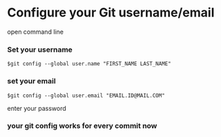 # Configure your Git username/email
open command line
### Set your username
```
$git config --global user.name "FIRST_NAME LAST_NAME"
```
### set your email
```
$git config --global user.email "EMAIL.ID@MAIL.COM"
```
enter your password
### your git config works for every commit now